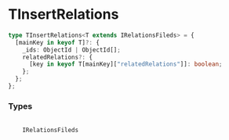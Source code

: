 # TInsertRelations

```ts
type TInsertRelations<T extends IRelationsFileds> = {
  [mainKey in keyof T]?: {
    _ids: ObjectId | ObjectId[];
    relatedRelations?: {
      [key in keyof T[mainKey]["relatedRelations"]]: boolean;
    };
  };
};
```

<h3>Types</h3>
<pre>
  <code class="language-ts" style="padding: 0; margin-top: 12px; margin-top: -18px;">
    <a href="./TInsertRelations/IRelationsFileds.md" target="_blank" style="text-decoration: none; cursor:pointer">IRelationsFileds</a>
  </code>
</pre>
